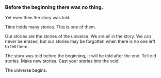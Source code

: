 

### Before the beginning there was no thing.  
Yet even then the story was told.

Time holds many stories. This is one of them. 

Our stories are the stories of the universe. We are all in the story. We can never be erased, but our stories may be forgotten when there is no one left to tell them. 

The story was told before the beginning, it will be told after the end. Tell old stories. Make new stories. Cast your stories into the void. 

The universe begins.